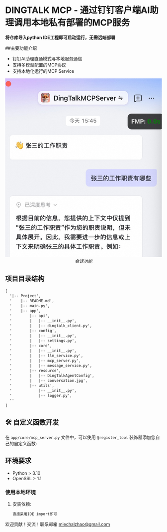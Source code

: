 # DINGTALK MCP - 通过钉钉客户端AI助理调用本地私有部署的MCP服务

**将仓库导入python IDE工程即可启动运行，无需远端部署**

##主要功能介绍

- 钉钉AI助理直通模式与本地服务通信
- 支持多模型配置的MCP协议
- 支持本地化运行的MCP Service

<div align="center">
  <img src="app/resource/conversation.jpg" width="600" alt="会话功能">
  <br>
  <em>会话功能</em>
</div>


## 项目目录结构

```
[
  '|-- Project',
  '    |-- README.md',
  '    |-- main.py',
  '    |-- app',
  '        |-- api',
  '        |   |-- __init__.py',
  '        |   |-- dingtalk_client.py',
  '        |-- config',
  '        |   |-- __init__.py',
  '        |   |-- settings.py',
  '        |-- core',
  '        |   |-- __init__.py',
  '        |   |-- llm_service.py',
  '        |   |-- mcp_server.py',
  '        |   |-- message_service.py',
  '        |-- resource',
  '        |   |-- DingTalkAgentConfig',
  '        |   |-- conversation.jpg',
  '        |-- utils',
  '            |-- __init__.py',
  '            |-- logger.py',
  ''
]
```

## 🛠️ 自定义函数开发

在 `app/core/mcp_server.py` 文件中，可以使用 `@register_tool` 装饰器添加您自己的自定义函数:

##  环境要求

- Python > 3.10
- OpenSSL > 1.1

### 使用本地环境

1. 安装依赖:
   ```bash
   直接采用IDE import即可
   
   ```

欢迎贡献！交流！联系邮箱 miechalzhao@gmail.com



